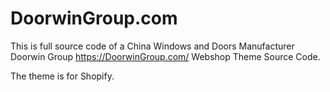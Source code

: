 # DoorwinGroup.com
This is full source code of a China Windows and Doors Manufacturer Doorwin Group https://DoorwinGroup.com/  Webshop Theme Source Code.

The theme is for Shopify.
